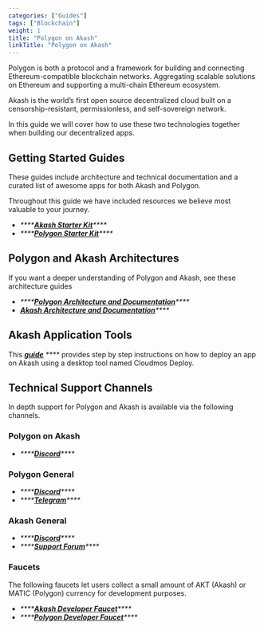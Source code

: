 ```yaml
---
categories: ["Guides"]
tags: ["Blockchain"]
weight: 1
title: "Polygon on Akash"
linkTitle: "Polygon on Akash"
---
```


Polygon is both a protocol and a framework for building and connecting Ethereum-compatible blockchain networks. Aggregating scalable solutions on Ethereum and supporting a multi-chain Ethereum ecosystem.

Akash is the world’s first open source decentralized cloud built on a censorship-resistant, permissionless, and self-sovereign network.

In this guide we will cover how to use these two technologies together when building our decentralized apps.

## Getting Started Guides

These guides include architecture and technical documentation and a curated list of awesome apps for both Akash and Polygon.

Throughout this guide we have included resources we believe most valuable to your journey.

- _\*\*\*\*_[_**Akash Starter Kit**_](https://akashnet.notion.site/akashnet/Polygon-Akash-Starter-Kit-d4e817023556417ea8c9b679336d0d76)_\*\*\*\*_
- _\*\*\*\*_[_**Polygon Starter Kit**_](https://polygontechnology.notion.site/Polygon-Starter-Kit-a289a505a0bb4e8b8189c1fc3b2223d0)_\*\*\*\*_

## Polygon and Akash Architectures

If you want a deeper understanding of Polygon and Akash, see these architecture guides

- _\*\*\*\*_[_**Polygon Architecture and Documentation**_](https://docs.polygon.technology)_\*\*\*\*_
- [_**Akash Architecture and Documentation**_](https://akash.network/docs/)_\*\*\*\*_

## Akash Application Tools

This [_**guide**_](/docs/deployments/akash-console/) _\*\*\*\*_ provides step by step instructions on how to deploy an app on Akash using a desktop tool named Cloudmos Deploy.

## Technical Support Channels

In depth support for Polygon and Akash is available via the following channels.

### Polygon on Akash

- _\*\*\*\*_[_**Discord**_](https://discord.com/invite/xpUtZcWtyp)_\*\*\*\*_

### Polygon General

- _\*\*\*\*_[_**Discord**_](https://discord.com/invite/polygon)_\*\*\*\*_
- _\*\*\*\*_[_**Telegram**_](https://t.me/joinchat/UMpbSrjAY_Ffx5CD)_\*\*\*\*_

### Akash General

- _\*\*\*\*_[_**Discord**_](https://discord.com/invite/akash)_\*\*\*\*_
- _\*\*\*\*_[_**Support Forum**_](https://forum.akash.network)_\*\*\*\*_

### **Faucets**

The following faucets let users collect a small amount of AKT (Akash) or MATIC (Polygon) currency for development purposes.

- _\*\*\*\*_[_**Akash Developer Faucet**_](https://drip.akash.network/login)_\*\*\*\*_
- _\*\*\*\*_[_**Polygon Developer Faucet**_](https://faucet.polygon.technology)_\*\*\*\*_
